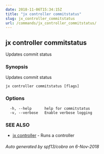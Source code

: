 ```yaml
---
date: 2018-11-06T15:34:15Z
title: "jx controller commitstatus"
slug: jx_controller_commitstatus
url: /commands/jx_controller_commitstatus/
---
```

## jx controller commitstatus

Updates commit status

### Synopsis

Updates commit status

```
jx controller commitstatus [flags]
```

### Options

```
  -h, --help      help for commitstatus
  -v, --verbose   Enable verbose logging
```

### SEE ALSO

* [jx controller](/commands/jx_controller/)	 - Runs a controller

###### Auto generated by spf13/cobra on 6-Nov-2018
